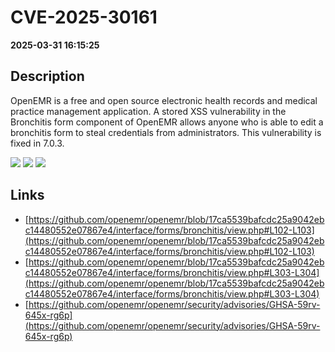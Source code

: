 # CVE-2025-30161

**2025-03-31 16:15:25**

## Description
OpenEMR is a free and open source electronic health records and medical practice management application. A stored XSS vulnerability in the Bronchitis form component of OpenEMR allows anyone who is able to edit a bronchitis form to steal credentials from administrators. This vulnerability is fixed in 7.0.3.

![](https://img.shields.io/static/v1?label=Score&message=8.4&color=red)
![](https://img.shields.io/static/v1?label=Severity&message=HIGH&color=red)
![](https://img.shields.io/static/v1?label=CWE&message=XSS&color=green)

## Links
- [https://github.com/openemr/openemr/blob/17ca5539bafcdc25a9042ebc14480552e07867e4/interface/forms/bronchitis/view.php#L102-L103](https://github.com/openemr/openemr/blob/17ca5539bafcdc25a9042ebc14480552e07867e4/interface/forms/bronchitis/view.php#L102-L103)
- [https://github.com/openemr/openemr/blob/17ca5539bafcdc25a9042ebc14480552e07867e4/interface/forms/bronchitis/view.php#L303-L304](https://github.com/openemr/openemr/blob/17ca5539bafcdc25a9042ebc14480552e07867e4/interface/forms/bronchitis/view.php#L303-L304)
- [https://github.com/openemr/openemr/security/advisories/GHSA-59rv-645x-rg6p](https://github.com/openemr/openemr/security/advisories/GHSA-59rv-645x-rg6p)
